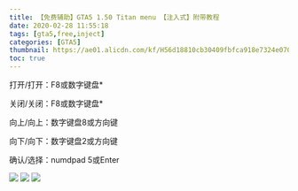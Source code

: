 ```yaml
---
title: 【免费辅助】GTA5 1.50 Titan menu 【注入式】附带教程
date: 2020-02-28 11:55:18
tags: [gta5,free,inject]
categories: [GTA5]
thumbnail: https://ae01.alicdn.com/kf/H56d18810cb30409fbfca918e7324e070X.png
toc: true
---
```



打开/打开：F8或数字键盘*

关闭/关闭：F8或数字键盘*

向上/向上：数字键盘8或方向键

向下/向下：数字键盘2或方向键

确认/选择：numdpad 5或Enter

<!-- more -->

<img src="https://ae01.alicdn.com/kf/H56d18810cb30409fbfca918e7324e070X.png"/>

<img src="https://i.postimg.cc/V67TWXng/N-1-N-RHGS9-Y-M-0-AB-1.png"/>

<img src="https://ae01.alicdn.com/kf/H152b5b4fee7a4f04a0dfdcd7bb01e4110.png"/>

